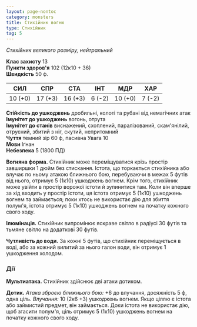 ```yaml
---
layout: page-nontoc
category: monsters
title: Стихійник вогню
type: Стихійник
tag: 5
---
```


_Стихійник великого розміру, нейтральний_  

**Клас захисту** 13    
**Пункти здоров'я** 102 (12к10 + 36)    
**Швидкість** 50 ф.  

| СИЛ     | СПР     | СТА     | ІНТ    | МДР     | ХАР    |
| ------- | ------- | ------- | ------ | ------- | ------ |
| 10 (+0) | 17 (+3) | 16 (+3) | 6 (-2) | 10 (+0) | 7 (-2) |

**Стійкість до ушкоджень** дробильні, колоті та рубані від немагічних атак    
**Імунітет до ушкоджень** вогонь, отрута    
**Імунітет до станів** виснажений, схоплений, паралізований, скам'янілий, отруєний, збитий з ніг, скутий, непритомний    
**Чуття** темний зір 60 ф, пасивна Увага 10    
**Мови** Іґнан    
**Небезпека** 5 (1800 ПД)  

**Вогняна форма.** Стихійник може переміщуватися крізь простір завширшки 1 дюйм без стискання. Істота, що торкається стихійника або влучає по ньому атакою ближнього бою, перебуваючи в межах 5 футів від нього, отримує 5 (1к10) ушкоджень вогнем. Крім того, стихійник може увійти в простір ворожої істоти й зупинитися там. Коли він вперше за хід входить у простір істоти, ця істота отримує 5 (1к10) ушкоджень вогнем та займається; поки хтось не використає дію для збиття полум'я, істота отримує 5 (1к10) ушкоджень вогнем на початку кожного свого ходу.    

**Ілюмінація.** Стихійник випромінює яскраве світло в радіусі 30 футів та тьмяне світло на додаткові 30 футів.    

**Чутливість до води.** За кожні 5 футів, що стихійник переміщується в воді, або за кожний вилитий за нього галон води, він отримує 1 ушкодження холодом.

### Дії
**Мультиатака.** Стихійник здійснює дві атаки дотиком.    

**Дотик.** _Атака зброєю ближнього бою:_ +6 до влучання, досяжність 5 ф, одна ціль. _Влучання:_ 10 (2к6 +3) ушкоджень вогнем. Якщо ціллю є істота або займистий предмет, він займається. Доки істота не використає дію, щоб згасити полум'я, ціль отримує 5 (1к10) ушкоджень вогнем на початку кожного свого ходу.

